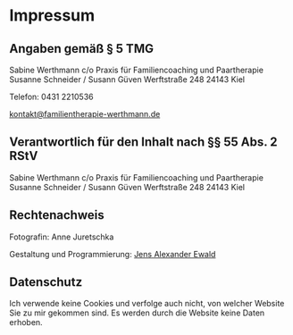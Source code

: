 ---
---
# Impressum

## Angaben gemäß § 5 TMG

Sabine Werthmann
c/o Praxis für Familiencoaching und Paartherapie
Susanne Schneider / Susann Güven
Werftstraße 248
24143 Kiel

Telefon: 0431 2210536

[kontakt@familientherapie-werthmann.de](mailto:kontakt@familientherapie-werthmann.de)

## Verantwortlich für den Inhalt nach §§ 55 Abs. 2 RStV

Sabine Werthmann
c/o Praxis für Familiencoaching und Paartherapie
Susanne Schneider / Susann Güven
Werftstraße 248
24143 Kiel

## Rechtenachweis

Fotografin: Anne Juretschka

Gestaltung und Programmierung:
[Jens Alexander Ewald](https://lea.io)

## Datenschutz

Ich verwende keine Cookies und verfolge auch nicht, von welcher Website Sie zu mir gekommen sind. Es werden durch die Website keine Daten erhoben.
